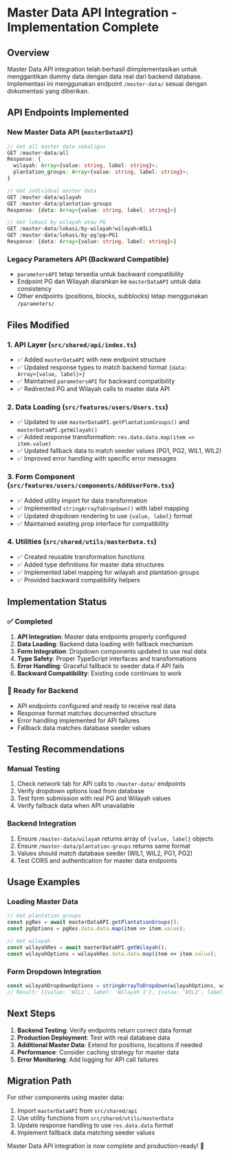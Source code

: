 # Master Data API Integration - Implementation Complete

## Overview
Master Data API integration telah berhasil diimplementasikan untuk menggantikan dummy data dengan data real dari backend database. Implementasi ini menggunakan endpoint `/master-data/` sesuai dengan dokumentasi yang diberikan.

## API Endpoints Implemented

### New Master Data API (`masterDataAPI`)
```typescript
// Get all master data sekaligus  
GET /master-data/all
Response: {
  wilayah: Array<{value: string, label: string}>;
  plantation_groups: Array<{value: string, label: string}>;
}

// Get individual master data
GET /master-data/wilayah
GET /master-data/plantation-groups  
Response: {data: Array<{value: string, label: string}>}

// Get lokasi by wilayah atau PG
GET /master-data/lokasi/by-wilayah?wilayah=WIL1
GET /master-data/lokasi/by-pg?pg=PG1
Response: {data: Array<{value: string, label: string}>}
```

### Legacy Parameters API (Backward Compatible)
- `parametersAPI` tetap tersedia untuk backward compatibility
- Endpoint PG dan Wilayah diarahkan ke `masterDataAPI` untuk data consistency
- Other endpoints (positions, blocks, subblocks) tetap menggunakan `/parameters/`

## Files Modified

### 1. API Layer (`src/shared/api/index.ts`)
- ✅ Added `masterDataAPI` with new endpoint structure
- ✅ Updated response types to match backend format `{data: Array<{value, label}>}`
- ✅ Maintained `parametersAPI` for backward compatibility
- ✅ Redirected PG and Wilayah calls to master data API

### 2. Data Loading (`src/features/users/Users.tsx`)
- ✅ Updated to use `masterDataAPI.getPlantationGroups()` and `masterDataAPI.getWilayah()`
- ✅ Added response transformation: `res.data.data.map(item => item.value)`
- ✅ Updated fallback data to match seeder values (PG1, PG2, WIL1, WIL2)
- ✅ Improved error handling with specific error messages

### 3. Form Component (`src/features/users/components/AddUserForm.tsx`)
- ✅ Added utility import for data transformation
- ✅ Implemented `stringArrayToDropdown()` with label mapping
- ✅ Updated dropdown rendering to use `{value, label}` format
- ✅ Maintained existing prop interface for compatibility

### 4. Utilities (`src/shared/utils/masterData.ts`)
- ✅ Created reusable transformation functions
- ✅ Added type definitions for master data structures
- ✅ Implemented label mapping for wilayah and plantation groups
- ✅ Provided backward compatibility helpers

## Implementation Status

### ✅ Completed
1. **API Integration**: Master data endpoints properly configured
2. **Data Loading**: Backend data loading with fallback mechanism
3. **Form Integration**: Dropdown components updated to use real data
4. **Type Safety**: Proper TypeScript interfaces and transformations
5. **Error Handling**: Graceful fallback to seeder data if API fails
6. **Backward Compatibility**: Existing code continues to work

### 🔄 Ready for Backend
- API endpoints configured and ready to receive real data
- Response format matches documented structure
- Error handling implemented for API failures
- Fallback data matches database seeder values

## Testing Recommendations

### Manual Testing
1. Check network tab for API calls to `/master-data/` endpoints
2. Verify dropdown options load from database
3. Test form submission with real PG and Wilayah values
4. Verify fallback data when API unavailable

### Backend Integration
1. Ensure `/master-data/wilayah` returns array of `{value, label}` objects
2. Ensure `/master-data/plantation-groups` returns same format
3. Values should match database seeder (WIL1, WIL2, PG1, PG2)
4. Test CORS and authentication for master data endpoints

## Usage Examples

### Loading Master Data
```typescript
// Get plantation groups
const pgRes = await masterDataAPI.getPlantationGroups();
const pgOptions = pgRes.data.data.map(item => item.value);

// Get wilayah  
const wilayahRes = await masterDataAPI.getWilayah();
const wilayahOptions = wilayahRes.data.data.map(item => item.value);
```

### Form Dropdown Integration
```typescript
const wilayahDropdownOptions = stringArrayToDropdown(wilayahOptions, wilayahLabelMap);
// Result: [{value: 'WIL1', label: 'Wilayah 1'}, {value: 'WIL2', label: 'Wilayah 2'}]
```

## Next Steps

1. **Backend Testing**: Verify endpoints return correct data format
2. **Production Deployment**: Test with real database data
3. **Additional Master Data**: Extend for positions, locations if needed
4. **Performance**: Consider caching strategy for master data
5. **Error Monitoring**: Add logging for API call failures

## Migration Path

For other components using master data:
1. Import `masterDataAPI` from `src/shared/api`
2. Use utility functions from `src/shared/utils/masterData`
3. Update response handling to use `res.data.data` format
4. Implement fallback data matching seeder values

Master Data API integration is now complete and production-ready! 🚀
